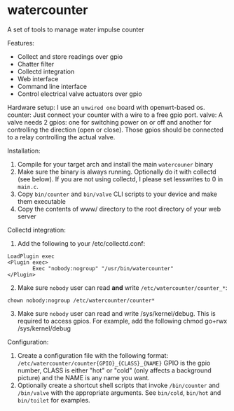 # watercounter

A set of tools to manage water impulse counter

Features:

* Collect and store readings over gpio
* Chatter filter
* Collectd integration
* Web interface
* Command line interface
* Control electrical valve actuators over gpio

Hardware setup:
I use an `unwired one` board with openwrt-based os.
counter: Just connect your counter with a wire to a free gpio port.
valve: A valve needs 2 gpios: one for switching power on or off and another for controlling the direction (open or close). Those gpios should be connected to a relay controlling the actual valve.

Installation:
1. Compile for your target arch and install the main `watercouner` binary
2. Make sure the binary is always running. Optionally do it with collectd (see below). If you are not using collectd, I please set lesswrites to 0 in `main.c`.
3. Copy `bin/counter` and `bin/valve` CLI scripts to your device and make them executable
4. Copy the contents of www/ directory to the root directory of your web server

Collectd integration:
1. Add the following to your /etc/collectd.conf:
```
LoadPlugin exec
<Plugin exec>
        Exec "nobody:nogroup" "/usr/bin/watercounter"
</Plugin>
```
2. Make sure `nobody` user can read __and__ write `/etc/watercounter/counter_*`:
```
chown nobody:nogroup /etc/watercounter/counter*
```
3. Make sure `nobody` user can read and write /sys/kernel/debug. This is required to access gpios. For example, add the following
chmod go+rwx /sys/kernel/debug

Configuration:
1. Create a configuration file with the following format: `/etc/watercounter/counter{GPIO}_{CLASS}_{NAME}`
GPIO is the gpio number, CLASS is either "hot" or "cold" (only affects a background picture) and the NAME is any name you want.
2. Optionally create a shortcut shell scripts that invoke `/bin/counter` and `/bin/valve` with the appropriate arguments. See `bin/cold`, `bin/hot` and `bin/toilet` for examples.
